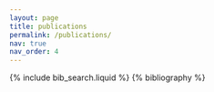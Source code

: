 ```yaml
---
layout: page
title: publications
permalink: /publications/
nav: true
nav_order: 4
---
```


{% include bib_search.liquid %}
{% bibliography %}
